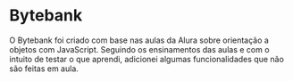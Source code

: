# Bytebank

O Bytebank foi criado com base nas aulas da Alura sobre orientação a objetos com JavaScript. Seguindo os ensinamentos das aulas e com o intuito de testar 
o que aprendi, adicionei algumas funcionalidades que não são feitas em aula.
